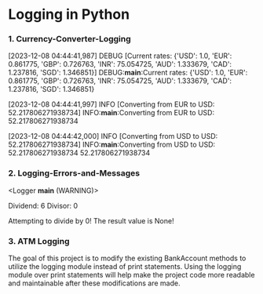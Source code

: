 # Logging in Python

### 1. Currency-Converter-Logging
[2023-12-08 04:44:41,987] DEBUG [Current rates: {'USD': 1.0, 'EUR': 0.861775, 'GBP': 0.726763, 'INR': 75.054725, 'AUD': 1.333679, 'CAD': 1.237816, 'SGD': 1.346851}]
DEBUG:__main__:Current rates: {'USD': 1.0, 'EUR': 0.861775, 'GBP': 0.726763, 'INR': 75.054725, 'AUD': 1.333679, 'CAD': 1.237816, 'SGD': 1.346851}

[2023-12-08 04:44:41,997] INFO [Converting from EUR to USD: 52.217806271938734]
INFO:__main__:Converting from EUR to USD: 52.217806271938734

[2023-12-08 04:44:42,000] INFO [Converting from USD to USD: 52.217806271938734]
INFO:__main__:Converting from USD to USD: 52.217806271938734
52.217806271938734

### 2. Logging-Errors-and-Messages
<Logger __main__ (WARNING)>

Dividend: 6
Divisor: 0

Attempting to divide by 0!
The result value is None!


### 3. ATM Logging

The goal of this project is to modify the existing BankAccount methods to utilize the logging module instead of print statements. Using the logging module over print statements will help make the project code more readable and maintainable after these modifications are made.

